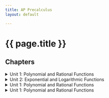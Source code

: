 ```yaml
---
title: AP Precalculus
layout: default

---
```


# {{ page.title }}


## Chapters

<details>
  <summary>Unit 1: Polynomial and Rational Functions</summary>
  <div>
    <a href="/units1/unit1.md">1.1: Bingus</a><br>
    <a href="/units1/unit1.md">1.2: Bingus2</a><br>
  </div>
</details>

<details>
  <summary>Unit 2: Exponential and Logarithmic Functions</summary>
  <div>
    <a href="/units1/unit1.md">1.1: Bingus</a><br>
    <a href="/units1/unit1.md">1.2: Bingus2</a><br>
  </div>
</details>

<details>
  <summary>Unit 1: Polynomial and Rational Functions</summary>
  <div>
    <a href="/units1/unit1.md">1.1: Bingus</a><br>
    <a href="/units1/unit1.md">1.2: Bingus2</a><br>
  </div>
</details>

<details>
  <summary>Unit 1: Polynomial and Rational Functions</summary>
  <div>
    <a href="/units1/unit1.md">1.1: Bingus</a><br>
    <a href="/units1/unit1.md">1.2: Bingus2</a><br>
  </div>
</details>

<!--
https://precalculus.flippedmath.com/ap-precalc.html
https://mathspace.co/textbooks/syllabuses/Syllabus-1171/topics/Topic-22118/
https://precalculus.flippedmath.com/unit-1a-review.html

<style>
details summary {
    cursor: pointer;
    list-style: none;
}

details summary::marker {
    content: "▶ ";  /* Add an arrow marker for closed state */
}

details[open] summary::marker {
    content: "▼ ";  /* Add a down arrow marker for open state */
}

details > div {
    margin-left: 20px; /* Indent the contents of the dropdown */
}
</style>
-->












